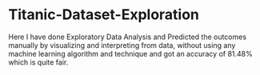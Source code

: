# Titanic-Dataset-Exploration
Here I have done Exploratory Data Analysis and Predicted the outcomes manually by visualizing and interpreting from data, without using any machine learning algorithm and technique and got an accuracy of 81.48% which is quite fair.
